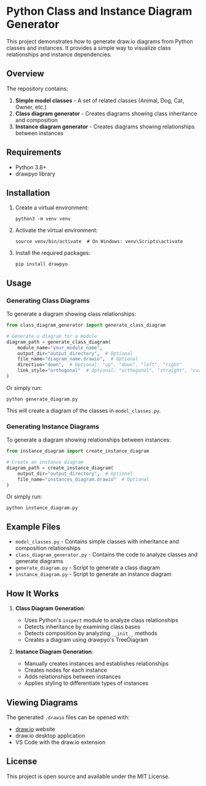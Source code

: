 # Python Class and Instance Diagram Generator

This project demonstrates how to generate draw.io diagrams from Python classes and instances. It provides a simple way to visualize class relationships and instance dependencies.

## Overview

The repository contains:

1. **Simple model classes** - A set of related classes (Animal, Dog, Cat, Owner, etc.)
2. **Class diagram generator** - Creates diagrams showing class inheritance and composition
3. **Instance diagram generator** - Creates diagrams showing relationships between instances

## Requirements

- Python 3.8+
- drawpyo library

## Installation

1. Create a virtual environment:
   ```
   python3 -m venv venv
   ```

2. Activate the virtual environment:
   ```
   source venv/bin/activate  # On Windows: venv\Scripts\activate
   ```

3. Install the required packages:
   ```
   pip install drawpyo
   ```

## Usage

### Generating Class Diagrams

To generate a diagram showing class relationships:

```python
from class_diagram_generator import generate_class_diagram

# Generate a diagram for a module
diagram_path = generate_class_diagram(
    module_name="your_module_name",
    output_dir="output_directory",  # Optional
    file_name="diagram_name.drawio",  # Optional
    direction="down",  # Optional: "up", "down", "left", "right"
    link_style="orthogonal"  # Optional: "orthogonal", "straight", "curved"
)
```

Or simply run:

```
python generate_diagram.py
```

This will create a diagram of the classes in `model_classes.py`.

### Generating Instance Diagrams

To generate a diagram showing relationships between instances:

```python
from instance_diagram import create_instance_diagram

# Create an instance diagram
diagram_path = create_instance_diagram(
    output_dir="output_directory",  # Optional
    file_name="instances_diagram.drawio"  # Optional
)
```

Or simply run:

```
python instance_diagram.py
```

## Example Files

- `model_classes.py` - Contains simple classes with inheritance and composition relationships
- `class_diagram_generator.py` - Contains the code to analyze classes and generate diagrams
- `generate_diagram.py` - Script to generate a class diagram
- `instance_diagram.py` - Script to generate an instance diagram

## How It Works

1. **Class Diagram Generation**:
   - Uses Python's `inspect` module to analyze class relationships
   - Detects inheritance by examining class bases
   - Detects composition by analyzing `__init__` methods
   - Creates a diagram using drawpyo's TreeDiagram

2. **Instance Diagram Generation**:
   - Manually creates instances and establishes relationships
   - Creates nodes for each instance
   - Adds relationships between instances
   - Applies styling to differentiate types of instances

## Viewing Diagrams

The generated `.drawio` files can be opened with:
- [draw.io](https://app.diagrams.net/) website
- draw.io desktop application
- VS Code with the draw.io extension

## License

This project is open source and available under the MIT License.

